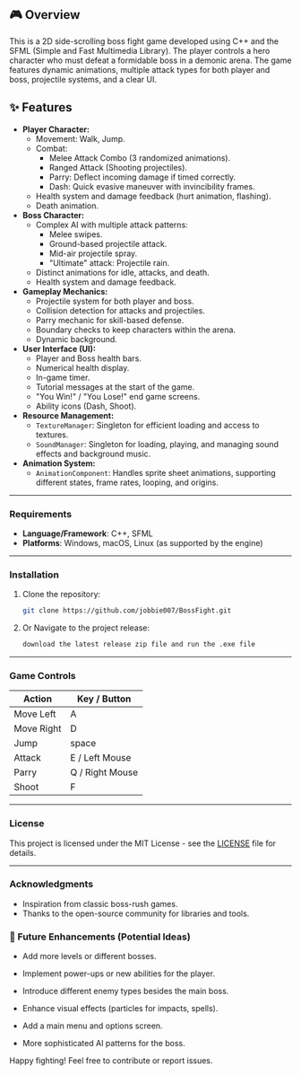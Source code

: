## 🎮 Overview

This is a 2D side-scrolling boss fight game developed using C++ and the SFML (Simple and Fast Multimedia Library). The player controls a hero character who must defeat a formidable boss in a demonic arena. The game features dynamic animations, multiple attack types for both player and boss, projectile systems, and a clear UI.

## ✨ Features

*   **Player Character:**
    *   Movement: Walk, Jump.
    *   Combat:
        *   Melee Attack Combo (3 randomized animations).
        *   Ranged Attack (Shooting projectiles).
        *   Parry: Deflect incoming damage if timed correctly.
        *   Dash: Quick evasive maneuver with invincibility frames.
    *   Health system and damage feedback (hurt animation, flashing).
    *   Death animation.
*   **Boss Character:**
    *   Complex AI with multiple attack patterns:
        *   Melee swipes.
        *   Ground-based projectile attack.
        *   Mid-air projectile spray.
        *   "Ultimate" attack: Projectile rain.
    *   Distinct animations for idle, attacks, and death.
    *   Health system and damage feedback.
*   **Gameplay Mechanics:**
    *   Projectile system for both player and boss.
    *   Collision detection for attacks and projectiles.
    *   Parry mechanic for skill-based defense.
    *   Boundary checks to keep characters within the arena.
    *   Dynamic background.
*   **User Interface (UI):**
    *   Player and Boss health bars.
    *   Numerical health display.
    *   In-game timer.
    *   Tutorial messages at the start of the game.
    *   "You Win!" / "You Lose!" end game screens.
    *   Ability icons (Dash, Shoot).
*   **Resource Management:**
    *   `TextureManager`: Singleton for efficient loading and access to textures.
    *   `SoundManager`: Singleton for loading, playing, and managing sound effects and background music.
*   **Animation System:**
    *   `AnimationComponent`: Handles sprite sheet animations, supporting different states, frame rates, looping, and origins.


---

### Requirements

* **Language/Framework**: C++, SFML
* **Platforms**: Windows, macOS, Linux (as supported by the engine)

---

### Installation

1. Clone the repository:

   ```bash
   git clone https://github.com/jobbie007/BossFight.git
   ```
2. Or Navigate to the project release:

   ```bash
   download the latest release zip file and run the .exe file 
   ```

---

### Game Controls

| Action     | Key / Button    |
| ---------- | --------------- |
| Move Left  | A               |
| Move Right | D               |
| Jump       | space           |
| Attack     | E / Left Mouse  |
| Parry      | Q / Right Mouse |
| Shoot      | F               |

---

### License

This project is licensed under the MIT License - see the [LICENSE](LICENSE) file for details.

---

### Acknowledgments

* Inspiration from classic boss-rush games.
* Thanks to the open-source community for libraries and tools.

### 🚀 Future Enhancements (Potential Ideas)
* Add more levels or different bosses.

* Implement power-ups or new abilities for the player.

* Introduce different enemy types besides the main boss.

* Enhance visual effects (particles for impacts, spells).

* Add a main menu and options screen.

* More sophisticated AI patterns for the boss.

Happy fighting! Feel free to contribute or report issues.
